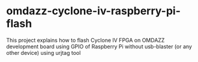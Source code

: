 # omdazz-cyclone-iv-raspberry-pi-flash
This project explains how to flash Cyclone IV FPGA on OMDAZZ development board using GPIO of Raspberry Pi without usb-blaster (or any other device) using urjtag tool
